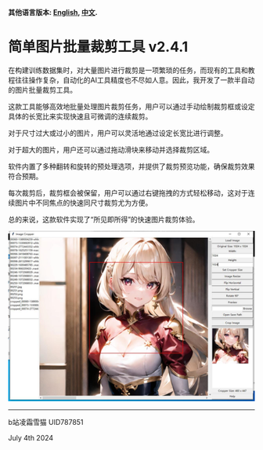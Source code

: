**其他语言版本: [English](README.md), [中文](README_ZH.md).**

# 简单图片批量裁剪工具 v2.4.1

在构建训练数据集时，对大量图片进行裁剪是一项繁琐的任务，而现有的工具和教程往往操作复杂，自动化的AI工具精度也不尽如人意。因此，我开发了一款半自动的图片批量裁剪工具。

这款工具能够高效地批量处理图片裁剪任务，用户可以通过手动绘制裁剪框或设定具体的长宽比来实现快速且可微调的连续裁剪。

对于尺寸过大或过小的图片，用户可以灵活地通过设定长宽比进行调整。

对于超大的图片，用户还可以通过拖动滑块来移动并选择裁剪区域。

软件内置了多种翻转和旋转的预处理选项，并提供了裁剪预览功能，确保裁剪效果符合预期。

每次裁剪后，裁剪框会被保留，用户可以通过右键拖拽的方式轻松移动，这对于连续图片中不同焦点的快速同尺寸裁剪尤为方便。

总的来说，这款软件实现了“所见即所得”的快速图片裁剪体验。

![tool image](tool_image.jpg "tool_image")
__________________________________
b站凌霜雪猫 UID787851

July 4th 2024
